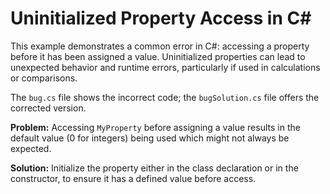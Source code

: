 # Uninitialized Property Access in C#

This example demonstrates a common error in C#: accessing a property before it has been assigned a value.  Uninitialized properties can lead to unexpected behavior and runtime errors, particularly if used in calculations or comparisons.

The `bug.cs` file shows the incorrect code; the `bugSolution.cs` file offers the corrected version.

**Problem:** Accessing `MyProperty` before assigning a value results in the default value (0 for integers) being used which might not always be expected.

**Solution:** Initialize the property either in the class declaration or in the constructor, to ensure it has a defined value before access.